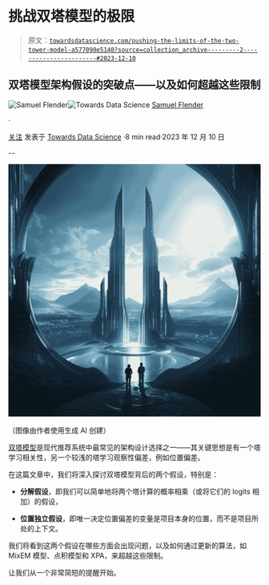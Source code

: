 # 挑战双塔模型的极限

> 原文：[`towardsdatascience.com/pushing-the-limits-of-the-two-tower-model-a577090e5140?source=collection_archive---------2-----------------------#2023-12-10`](https://towardsdatascience.com/pushing-the-limits-of-the-two-tower-model-a577090e5140?source=collection_archive---------2-----------------------#2023-12-10)

## 双塔模型架构假设的突破点——以及如何超越这些限制

[](https://medium.com/@samuel.flender?source=post_page-----a577090e5140--------------------------------)![Samuel Flender](https://medium.com/@samuel.flender?source=post_page-----a577090e5140--------------------------------)[](https://towardsdatascience.com/?source=post_page-----a577090e5140--------------------------------)![Towards Data Science](https://towardsdatascience.com/?source=post_page-----a577090e5140--------------------------------) [Samuel Flender](https://medium.com/@samuel.flender?source=post_page-----a577090e5140--------------------------------)

·

[关注](https://medium.com/m/signin?actionUrl=https%3A%2F%2Fmedium.com%2F_%2Fsubscribe%2Fuser%2Fce56d9dcd568&operation=register&redirect=https%3A%2F%2Ftowardsdatascience.com%2Fpushing-the-limits-of-the-two-tower-model-a577090e5140&user=Samuel+Flender&userId=ce56d9dcd568&source=post_page-ce56d9dcd568----a577090e5140---------------------post_header-----------) 发表于 [Towards Data Science](https://towardsdatascience.com/?source=post_page-----a577090e5140--------------------------------) ·8 min read·2023 年 12 月 10 日[](https://medium.com/m/signin?actionUrl=https%3A%2F%2Fmedium.com%2F_%2Fvote%2Ftowards-data-science%2Fa577090e5140&operation=register&redirect=https%3A%2F%2Ftowardsdatascience.com%2Fpushing-the-limits-of-the-two-tower-model-a577090e5140&user=Samuel+Flender&userId=ce56d9dcd568&source=-----a577090e5140---------------------clap_footer-----------)

--

[](https://medium.com/m/signin?actionUrl=https%3A%2F%2Fmedium.com%2F_%2Fbookmark%2Fp%2Fa577090e5140&operation=register&redirect=https%3A%2F%2Ftowardsdatascience.com%2Fpushing-the-limits-of-the-two-tower-model-a577090e5140&source=-----a577090e5140---------------------bookmark_footer-----------)![](img/0368a7208d8a12f6c14723d1d837cc2c.png)

（图像由作者使用生成 AI 创建）

[双塔模型](https://medium.com/towards-data-science/the-rise-of-two-tower-models-in-recommender-systems-be6217494831)是现代推荐系统中最常见的架构设计选择之一——其关键思想是有一个塔学习相关性，另一个较浅的塔学习观察性偏差，例如位置偏差。

在这篇文章中，我们将深入探讨双塔模型背后的两个假设，特别是：

+   **分解假设**，即我们可以简单地将两个塔计算的概率相乘（或将它们的 logits 相加）的假设，

+   **位置独立假设**，即唯一决定位置偏差的变量是项目本身的位置，而不是项目所处的上下文。

我们将看到这两个假设在哪些方面会出现问题，以及如何通过更新的算法，如 MixEM 模型、点积模型和 XPA，来超越这些限制。

让我们从一个非常简短的提醒开始。
